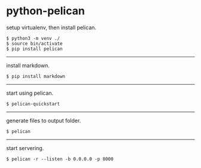 # python-pelican

setup virtualenv, then install pelican.

```
$ python3 -m venv ./
$ source bin/activate
$ pip install pelican
```

---

install markdown.

```
$ pip install markdown
```

---

start using pelican.

```
$ pelican-quickstart
```

---

generate files to output folder.

```
$ pelican
```

---

start servering.

```
$ pelican -r --listen -b 0.0.0.0 -p 8000
```
